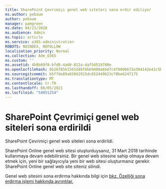 ```yaml
---
title: SharePoint Çevrimiçi genel web siteleri sona erdir ediliyor
ms.author: pebaum
author: pebaum
manager: pamgreen
ms.date: 04/21/2020
ms.audience: Admin
ms.topic: article
ms.service: o365-administration
ROBOTS: NOINDEX, NOFOLLOW
localization_priority: Normal
ms.collection: Adm_O365
ms.custom: ''
ms.assetid: 4b8b89f8-bfd8-4a60-812a-daf5d519788e
ms.openlocfilehash: 6b26f8561565288f8bb9400a6bd7c4f8006672e304142e41c5b92088036e88bd
ms.sourcegitcommit: b5f7da89a650d2915dc652449623c78be6247175
ms.translationtype: MT
ms.contentlocale: tr-TR
ms.lasthandoff: 08/05/2021
ms.locfileid: "54051254"
---
```

# <a name="sharepoint-online-public-websites-have-been-discontinued"></a>SharePoint Çevrimiçi genel web siteleri sona erdirildi

SharePoint Çevrimiçi genel web siteleri sona erdirildi.

SharePoint Online genel web sitesi oluşturduysanız, 31 Mart 2018 tarihinde kullanmaya devam edebilirsiniz. Bir genel web sitesine sahip olmaya devam etmek için, yeni bir sağlayıcıyla yeni bir web sitesi oluşturmanız gerekir. SharePoint Online genel web site siteniz silindi.

Genel web sitesini sona erdirma hakkında bilgi için [bkz. Özelliği sona erdirma işlemi hakkında ayrıntılar.](https://go.microsoft.com/fwlink/?linkid=866980)
